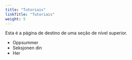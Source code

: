 ```yaml
---
title: "Tutoriais"
linkTitle: "Tutoriais"
weight: 5
---
```


Esta é a página de destino de uma seção de nível superior.

* Oppsummer
* Seksjonen din
* Her

